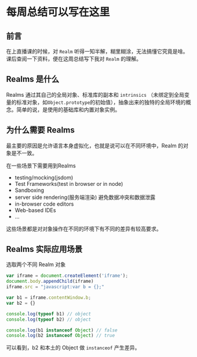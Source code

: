 # 每周总结可以写在这里

## 前言

在上直播课的时候，对 `Realm` 听得一知半解，糊里糊涂，无法搞懂它究竟是啥。课后查阅一下资料，便在这周总结写下我对 `Realm` 的理解。

## Realms 是什么

Realms 通过其自己的全局对象、标准库的副本和 `intrinsics` （未绑定到全局变量的标准对象，如`Object.prototype`的初始值），抽象出来的独特的全局环境的概念。简单的说，是使用的基础库和内置对象实例。

## 为什么需要 Realms

最主要的原因是允许语言本身虚拟化，也就是说可以在不同环境中，Realm 的对象是不一致。

在一些场景下需要用到Realms

- testing/mocking(jsdom)
- Test Frameworks(test in browser or in node)
- Sandboxing
- server side rendering(服务端渲染) 避免数据冲突和数据泄露
- in-browser code editors
- Web-based IDEs
- ...

这些场景都是对对象操作在不同的环境下有不同的差异有较高要求。

## Realms 实际应用场景

选取两个不同 Realm 对象

```js
var iframe = document.createElement('iframe');
document.body.appendChild(iframe)
iframe.src = "javascript:var b = {};"

var b1 = iframe.contentWindow.b;
var b2 = {}

console.log(typeof b1) // object
console.log(typeof b2) // object

console.log(b1 instanceof Object) // false
console.log(b2 instanceof Object) // true
```

可以看到，b2 和本土的 Object 做 `instanceof` 产生差异。

 